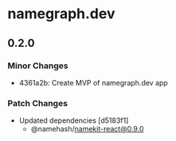 # namegraph.dev

## 0.2.0

### Minor Changes

- 4361a2b: Create MVP of namegraph.dev app

### Patch Changes

- Updated dependencies [d5183f1]
  - @namehash/namekit-react@0.9.0
